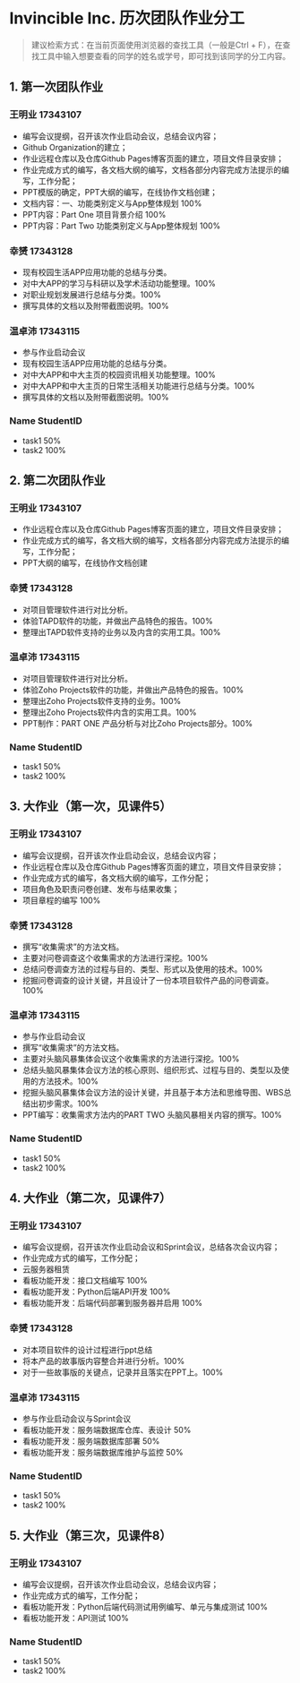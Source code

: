 # Invincible Inc. 历次团队作业分工
> 建议检索方式：在当前页面使用浏览器的查找工具（一般是Ctrl + F），在查找工具中输入想要查看的同学的姓名或学号，即可找到该同学的分工内容。


## 1. 第一次团队作业

### 王明业 17343107
- 编写会议提纲，召开该次作业启动会议，总结会议内容；
- Github Organization的建立；
- 作业远程仓库以及仓库Github Pages博客页面的建立，项目文件目录安排；
- 作业完成方式的编写，各文档大纲的编写，文档各部分内容完成方法提示的编写，工作分配；
- PPT模版的确定，PPT大纲的编写，在线协作文档创建；
- 文档内容：一、功能类别定义与App整体规划 100%
- PPT内容：Part One 项目背景介绍 100%
- PPT内容：Part Two 功能类别定义与App整体规划 100%

### 幸赟 17343128

- 现有校园生活APP应用功能的总结与分类。
- 对中大APP的学习与科研以及学术活动功能整理。100%
- 对职业规划发展进行总结与分类。100%
- 撰写具体的文档以及附带截图说明。100%

### 温卓沛 17343115

- 参与作业启动会议
- 现有校园生活APP应用功能的总结与分类。
- 对中大APP和中大主页的校园资讯相关功能整理。100%
- 对中大APP和中大主页的日常生活相关功能进行总结与分类。100%
- 撰写具体的文档以及附带截图说明。100%

### Name StudentID
- task1 50%
- task2 100%


## 2. 第二次团队作业

### 王明业 17343107
- 作业远程仓库以及仓库Github Pages博客页面的建立，项目文件目录安排；
- 作业完成方式的编写，各文档大纲的编写，文档各部分内容完成方法提示的编写，工作分配；
- PPT大纲的编写，在线协作文档创建

### 幸赟 17343128

- 对项目管理软件进行对比分析。
- 体验TAPD软件的功能，并做出产品特色的报告。100%
- 整理出TAPD软件支持的业务以及内含的实用工具。100%

### 温卓沛 17343115

- 对项目管理软件进行对比分析。
- 体验Zoho Projects软件的功能，并做出产品特色的报告。100%
- 整理出Zoho Projects软件支持的业务。100%
- 整理出Zoho Projects软件内含的实用工具。100%
- PPT制作：PART ONE 产品分析与对比Zoho Projects部分。100%

### Name StudentID
- task1 50%
- task2 100%


## 3. 大作业（第一次，见课件5）

### 王明业 17343107
- 编写会议提纲，召开该次作业启动会议，总结会议内容；
- 作业远程仓库以及仓库Github Pages博客页面的建立，项目文件目录安排；
- 作业完成方式的编写，各文档大纲的编写，工作分配；
- 项目角色及职责问卷创建、发布与结果收集；
- 项目章程的编写 100%

### 幸赟 17343128

- 撰写“收集需求”的方法文档。
- 主要对问卷调查这个收集需求的方法进行深挖。100%
- 总结问卷调查方法的过程与目的、类型、形式以及使用的技术。100%
- 挖掘问卷调查的设计关键，并且设计了一份本项目软件产品的问卷调查。100%

### 温卓沛 17343115

- 参与作业启动会议
- 撰写“收集需求”的方法文档。
- 主要对头脑风暴集体会议这个收集需求的方法进行深挖。100%
- 总结头脑风暴集体会议方法的核心原则、组织形式、过程与目的、类型以及使用的方法技术。100%
- 挖掘头脑风暴集体会议方法的设计关键，并且基于本方法和思维导图、WBS总结出初步需求。100%
- PPT编写：收集需求方法内的PART TWO 头脑风暴相关内容的撰写。100%

### Name StudentID
- task1 50%
- task2 100%


## 4. 大作业（第二次，见课件7）

### 王明业 17343107
- 编写会议提纲，召开该次作业启动会议和Sprint会议，总结各次会议内容；
- 作业完成方式的编写，工作分配；
- 云服务器租赁
- 看板功能开发：接口文档编写 100%
- 看板功能开发：Python后端API开发 100% 
- 看板功能开发：后端代码部署到服务器并启用 100%

### 幸赟 17343128

- 对本项目软件的设计过程进行ppt总结
- 将本产品的故事版内容整合并进行分析。100%
- 对于一些故事版的关键点，记录并且落实在PPT上。100%

### 温卓沛 17343115

- 参与作业启动会议与Sprint会议
- 看板功能开发：服务端数据库仓库、表设计 50%
- 看板功能开发：服务端数据库部署 50%
- 看板功能开发：服务端数据库维护与监控 50%

### Name StudentID
- task1 50%
- task2 100%

## 5. 大作业（第三次，见课件8）
### 王明业 17343107
- 编写会议提纲，召开该次作业启动会议，总结会议内容；
- 作业完成方式的编写，工作分配；
- 看板功能开发：Python后端代码测试用例编写、单元与集成测试 100%
- 看板功能开发：API测试 100%

### Name StudentID
- task1 50%
- task2 100%